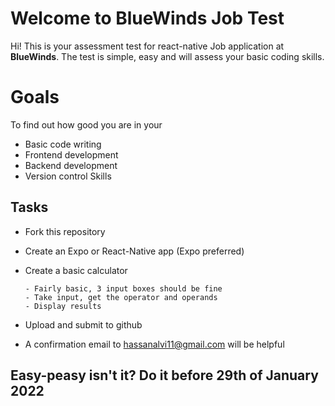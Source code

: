 # Welcome to BlueWinds Job Test

Hi! This is your assessment test for react-native Job application at **BlueWinds**. 
The test is simple, easy and will assess your basic coding skills. 


# Goals

To find out how good you are in your

- Basic code writing
- Frontend development 
- Backend development
- Version control Skills 

## Tasks

- Fork this repository
- Create an Expo or React-Native app (Expo preferred) 
- Create a basic calculator
      
      - Fairly basic, 3 input boxes should be fine
      - Take input, get the operator and operands 
      - Display results 
- Upload and submit to github
- A confirmation email to hassanalvi11@gmail.com will be helpful

## Easy-peasy isn't it? Do it before 29th of January 2022
